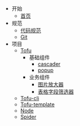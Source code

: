 - 开始
    - [首页](/)
- 规范
    - [代码规范](/code.md)
    - [Git](/git.md)
- 项目
    - [Tofu](/tofu.md)
		- 基础组件
			- [cascader](/cascader.md)
            - [popup](/popup.md)
        - 业务组件
            - [图片放大器](/components/previewer.md)
            - [表格字段筛选器](/field_filter.md)
    - [Tofu-cli](/tofu-cli.md)
    - [Tofu-template](/tofu-template.md)
    - [Node](/node.md)
    - [Spider](/spider.md)
